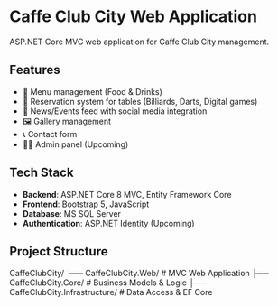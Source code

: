 # Caffe Club City Web Application

ASP.NET Core MVC web application for Caffe Club City management.

## Features

- 🎯 Menu management (Food & Drinks)
- 📅 Reservation system for tables (Billiards, Darts, Digital games)
- 📰 News/Events feed with social media integration
- 🖼️ Gallery management
- 📞 Contact form
- 👨‍💼 Admin panel (Upcoming)

## Tech Stack

- **Backend**: ASP.NET Core 8 MVC, Entity Framework Core
- **Frontend**: Bootstrap 5, JavaScript
- **Database**: MS SQL Server
- **Authentication**: ASP.NET Identity (Upcoming)

## Project Structure
CaffeClubCity/
├── CaffeClubCity.Web/ # MVC Web Application
├── CaffeClubCity.Core/ # Business Models & Logic
├── CaffeClubCity.Infrastructure/ # Data Access & EF Core
